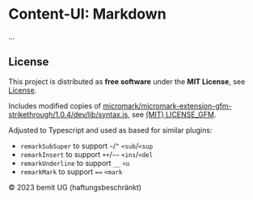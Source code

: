 # Content-UI: Markdown

...

## License

This project is distributed as **free software** under the **MIT License**, see [License](https://github.com/control-ui/content-ui/blob/main/LICENSE).

Includes modified copies of [micromark/micromark-extension-gfm-strikethrough/1.0.4/dev/lib/syntax.js](https://github.com/micromark/micromark-extension-gfm-strikethrough/blob/1.0.4/dev/lib/syntax.js), see [(MIT) LICENSE_GFM](https://github.com/control-ui/content-ui/blob/main/packages/md/LICENSE_GFM).

Adjusted to Typescript and used as based for similar plugins:

- `remarkSubSuper` to support `~`/`^` `<sub`/`<sup`
- `remarkInsert` to support `++`/`~~` `<ins`/`<del`
- `remarkUnderline` to support `__` `<u`
- `remarkMark` to support `==` `<mark`

© 2023 bemit UG (haftungsbeschränkt)
